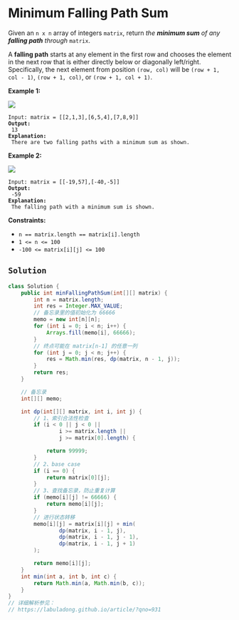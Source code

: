 # Minimum Falling Path Sum



Given an `n x n` array of integers `matrix`, return _the **minimum sum** of any **falling path** through_ `matrix`.

A **falling path** starts at any element in the first row and chooses the element in the next row that is either directly below or diagonally left/right. Specifically, the next element from position `(row, col)` will be `(row + 1, col - 1)`, `(row + 1, col)`, or `(row + 1, col + 1)`.

&#x20;

**Example 1:**

![](https://assets.leetcode.com/uploads/2021/11/03/failing1-grid.jpg)

<pre><code>Input: matrix = [[2,1,3],[6,5,4],[7,8,9]]
<strong>Output:
</strong> 13
<strong>Explanation:
</strong> There are two falling paths with a minimum sum as shown.
</code></pre>

**Example 2:**

![](https://assets.leetcode.com/uploads/2021/11/03/failing2-grid.jpg)

<pre><code>Input: matrix = [[-19,57],[-40,-5]]
<strong>Output:
</strong> -59
<strong>Explanation:
</strong> The falling path with a minimum sum is shown.
</code></pre>

&#x20;

**Constraints:**

* `n == matrix.length == matrix[i].length`
* `1 <= n <= 100`
* `-100 <= matrix[i][j] <= 100`

## `Solution`

```java
class Solution {
    public int minFallingPathSum(int[][] matrix) {
        int n = matrix.length;
        int res = Integer.MAX_VALUE;
        // 备忘录里的值初始化为 66666
        memo = new int[n][n];
        for (int i = 0; i < n; i++) {
            Arrays.fill(memo[i], 66666);
        }
        // 终点可能在 matrix[n-1] 的任意一列
        for (int j = 0; j < n; j++) {
            res = Math.min(res, dp(matrix, n - 1, j));
        }
        return res;
    }

    // 备忘录
    int[][] memo;

    int dp(int[][] matrix, int i, int j) {
        // 1、索引合法性检查
        if (i < 0 || j < 0 ||
                i >= matrix.length ||
                j >= matrix[0].length) {

            return 99999;
        }
        // 2、base case
        if (i == 0) {
            return matrix[0][j];
        }
        // 3、查找备忘录，防止重复计算
        if (memo[i][j] != 66666) {
            return memo[i][j];
        }
        // 进行状态转移
        memo[i][j] = matrix[i][j] + min(
                dp(matrix, i - 1, j),
                dp(matrix, i - 1, j - 1),
                dp(matrix, i - 1, j + 1)
        );

        return memo[i][j];
    }
    int min(int a, int b, int c) {
        return Math.min(a, Math.min(b, c));
    }
}
// 详细解析参见：
// https://labuladong.github.io/article/?qno=931

```

